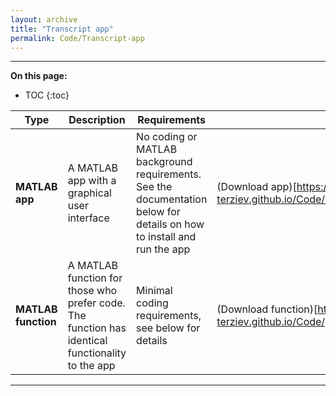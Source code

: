 ```yaml
---
layout: archive
title: "Transcript app"
permalink: Code/Transcript-app
---
```


---

**On this page:**

* TOC
{:toc}


| Type  | Description | Requirements | Link |
| ---------- | ----------- | ------------ | ---- | 
| **MATLAB app**  | A MATLAB app with a graphical user interface  | No coding or MATLAB background requirements. See the documentation below for details on how to install and run the app | (Download app)[https://momchil-terziev.github.io/Code/Transcript%20processing%20app.mlappinstall] |
| **MATLAB function**  | A MATLAB function for those who prefer code. The function has identical functionality to the app  | Minimal coding requirements, see below for details       | (Download function)[https://momchil-terziev.github.io/Code/processTranscript.mlx] |

---

